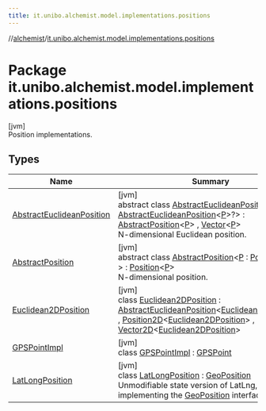 ```yaml
---
title: it.unibo.alchemist.model.implementations.positions
---
```

//[alchemist](../../index.html)/[it.unibo.alchemist.model.implementations.positions](index.html)



# Package it.unibo.alchemist.model.implementations.positions



[jvm]\
Position implementations.



## Types


| Name | Summary |
|---|---|
| [AbstractEuclideanPosition](-abstract-euclidean-position/index.html) | [jvm]<br>abstract class [AbstractEuclideanPosition](-abstract-euclidean-position/index.html)<[P](-abstract-euclidean-position/index.html) : [AbstractEuclideanPosition](-abstract-euclidean-position/index.html)<[P](-abstract-euclidean-position/index.html)>?> : [AbstractPosition](-abstract-position/index.html)<[P](-abstract-euclidean-position/index.html)> , [Vector](../it.unibo.alchemist.model.interfaces.geometry/-vector/index.html)<[P](-abstract-euclidean-position/index.html)> <br>N-dimensional Euclidean position. |
| [AbstractPosition](-abstract-position/index.html) | [jvm]<br>abstract class [AbstractPosition](-abstract-position/index.html)<[P](-abstract-position/index.html) : [Position](../it.unibo.alchemist.model.interfaces/-position/index.html)<[P](../it.unibo.alchemist.model.implementations.layers/-uniform-layer/index.html)>?> : [Position](../it.unibo.alchemist.model.interfaces/-position/index.html)<[P](../it.unibo.alchemist.model.implementations.layers/-uniform-layer/index.html)> <br>N-dimensional position. |
| [Euclidean2DPosition](-euclidean2-d-position/index.html) | [jvm]<br>class [Euclidean2DPosition](-euclidean2-d-position/index.html) : [AbstractEuclideanPosition](-abstract-euclidean-position/index.html)<[Euclidean2DPosition](-euclidean2-d-position/index.html)> , [Position2D](../it.unibo.alchemist.model.interfaces/-position2-d/index.html)<[Euclidean2DPosition](-euclidean2-d-position/index.html)> , [Vector2D](../it.unibo.alchemist.model.interfaces.geometry/-vector2-d/index.html)<[Euclidean2DPosition](-euclidean2-d-position/index.html)> |
| [GPSPointImpl](-g-p-s-point-impl/index.html) | [jvm]<br>class [GPSPointImpl](-g-p-s-point-impl/index.html) : [GPSPoint](../it.unibo.alchemist.model.interfaces/-g-p-s-point/index.html) |
| [LatLongPosition](-lat-long-position/index.html) | [jvm]<br>class [LatLongPosition](-lat-long-position/index.html) : [GeoPosition](../it.unibo.alchemist.model.interfaces/-geo-position/index.html)<br>Unmodifiable state version of LatLng, also implementing the [GeoPosition](../it.unibo.alchemist.model.interfaces/-geo-position/index.html) interface. |

